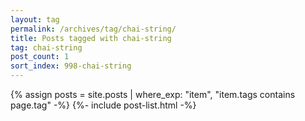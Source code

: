 ```yaml
---
layout: tag
permalink: /archives/tag/chai-string/
title: Posts tagged with chai-string
tag: chai-string
post_count: 1
sort_index: 998-chai-string
---
```

{% assign posts = site.posts | where_exp: "item", "item.tags contains page.tag" -%}
{%- include post-list.html -%}
